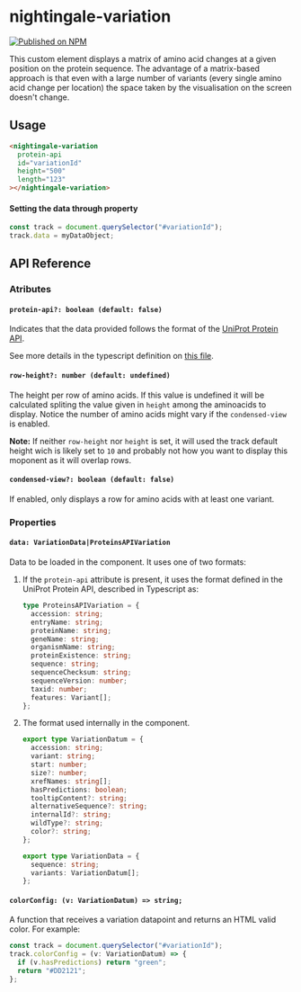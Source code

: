# nightingale-variation

[![Published on NPM](https://img.shields.io/npm/v/@nightingale-elements/nightingale-variation.svg)](https://www.npmjs.com/package/@nightingale-elements/nightingale-variation)

This custom element displays a matrix of amino acid changes at a given position on the protein sequence. The advantage of a matrix-based approach is that even with a large number of variants (every single amino acid change per location) the space taken by the visualisation on the screen doesn't change.

<!-- [Demo](https://ebi-webcomponents.github.io/nightingale/#/variation) -->

## Usage

```html
<nightingale-variation
  protein-api
  id="variationId"
  height="500"
  length="123"
></nightingale-variation>
```

#### Setting the data through property

```javascript
const track = document.querySelector("#variationId");
track.data = myDataObject;
```

## API Reference

### Atributes

#### `protein-api?: boolean (default: false)`

Indicates that the data provided follows the format of the [UniProt Protein API](https://www.ebi.ac.uk/proteins/api/doc/#/variation).

See more details in the typescript definition on [this file](https://github.com/ebi-webcomponents/nightingale/blob/main/packages/nightingale-variation/src/proteinAPI.ts).

#### `row-height?: number (default: undefined)`

The height per row of amino acids. If this value is undefined it will be calculated spliting the value given in `height` among the aminoacids to display. Notice the number of amino acids might vary if the `condensed-view` is enabled.

**Note:** If neither `row-height` nor `height` is set, it will used the track default height wich is likely set to `10` and probably not how you want to display this moponent as it will overlap rows.

#### `condensed-view?: boolean (default: false)`

If enabled, only displays a row for amino acids with at least one variant.

### Properties

#### `data: VariationData|ProteinsAPIVariation`

Data to be loaded in the component. It uses one of two formats:

1. If the `protein-api` attribute is present, it uses the format defined in the UniProt Protein API, described in Typescript as:

   ```typescript
   type ProteinsAPIVariation = {
     accession: string;
     entryName: string;
     proteinName: string;
     geneName: string;
     organismName: string;
     proteinExistence: string;
     sequence: string;
     sequenceChecksum: string;
     sequenceVersion: number;
     taxid: number;
     features: Variant[];
   };
   ```

2. The format used internally in the component.

   ```typescript
   export type VariationDatum = {
     accession: string;
     variant: string;
     start: number;
     size?: number;
     xrefNames: string[];
     hasPredictions: boolean;
     tooltipContent?: string;
     alternativeSequence?: string;
     internalId?: string;
     wildType?: string;
     color?: string;
   };

   export type VariationData = {
     sequence: string;
     variants: VariationDatum[];
   };
   ```

#### `colorConfig: (v: VariationDatum) => string;`

A function that receives a variation datapoint and returns an HTML valid color. For example:

```typescript
const track = document.querySelector("#variationId");
track.colorConfig = (v: VariationDatum) => {
  if (v.hasPredictions) return "green";
  return "#DD2121";
};
```
